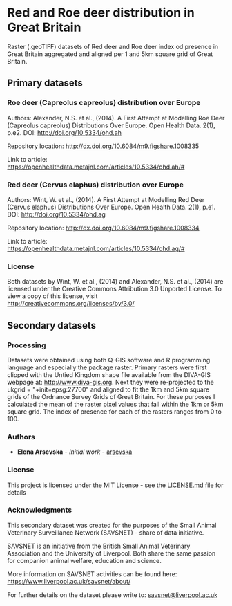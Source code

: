 # Red and Roe deer distribution in Great Britain

Raster (.geoTIFF) datasets of Red deer and Roe deer index od presence in Great Britain aggregated and aligned per 1 and 5km square grid of Great Britain.

## Primary datasets

### Roe deer (Capreolus capreolus) distribution over Europe

Authors: Alexander, N.S. et al., (2014). A First Attempt at Modelling Roe Deer (Capreolus capreolus) Distributions Over Europe. Open Health Data. 2(1), p.e2. DOI: http://doi.org/10.5334/ohd.ah

Repository location: http://dx.doi.org/10.6084/m9.figshare.1008335

Link to article: https://openhealthdata.metajnl.com/articles/10.5334/ohd.ah/#

### Red deer (Cervus elaphus) distribution over Europe

Authors: Wint, W. et al., (2014). A First Attempt at Modelling Red Deer (Cervus elaphus) Distributions Over Europe. Open Health Data. 2(1), p.e1. DOI: http://doi.org/10.5334/ohd.ag

Repository location: http://dx.doi.org/10.6084/m9.figshare.1008334

Link to article: https://openhealthdata.metajnl.com/articles/10.5334/ohd.ag/#

### License
Both datasets by Wint, W. et al., (2014) and Alexander, N.S. et al., (2014) are licensed under the Creative Commons Attribution 3.0 Unported License. To view a copy of this license, visit http://creativecommons.org/licenses/by/3.0/

## Secondary datasets

### Processing
Datasets were obtained using both Q-GIS software and R programming language and especially the package raster.
Primary rasters were first clipped with the Untied Kingdom shape file available from the DIVA-GIS webpage at: http://www.diva-gis.org.
Next they were re-projected to the ukgrid = "+init=epsg:27700" and aligned to fit the 1km and 5km square grids of the Ordnance Survey Grids of Great Britain. For these purposes I calculated the mean of the raster pixel values that fall within the 1km or 5km square grid.
The index of presence for each of the rasters ranges from 0 to 100.

### Authors
* **Elena Arsevska** - *Initial work* - [arsevska](https://github.com/arsevska)

### License
This project is licensed under the MIT License - see the [LICENSE.md](LICENSE.md) file for details

### Acknowledgments

This secondary dataset was created for the purposes of the Small Animal Veterinary Surveillance Network (SAVSNET) - share of data initiative.

SAVSNET is an initiative from the British Small Animal Veterinary Association and the University of Liverpool. Both share the same passion for companion animal welfare, education and science.

More information on SAVSNET activities can be found here: https://www.liverpool.ac.uk/savsnet/about/

For further details on the dataset please write to: savsnet@liverpool.ac.uk
